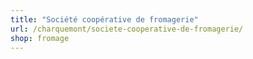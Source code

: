 ```yaml
---
title: "Société coopérative de fromagerie"
url: /charquemont/societe-cooperative-de-fromagerie/
shop: fromage
---
```

